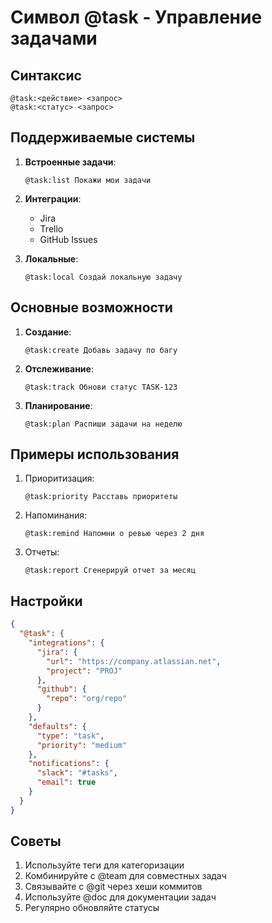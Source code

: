 # Символ @task - Управление задачами

## Синтаксис
```
@task:<действие> <запрос>
@task:<статус> <запрос>
```

## Поддерживаемые системы
1. **Встроенные задачи**:
   ```cursor
   @task:list Покажи мои задачи
   ```

2. **Интеграции**:
   - Jira
   - Trello
   - GitHub Issues

3. **Локальные**:
   ```cursor
   @task:local Создай локальную задачу
   ```

## Основные возможности
1. **Создание**:
   ```cursor
   @task:create Добавь задачу по багу
   ```

2. **Отслеживание**:
   ```cursor
   @task:track Обнови статус TASK-123
   ```

3. **Планирование**:
   ```cursor
   @task:plan Распиши задачи на неделю
   ```

## Примеры использования
1. Приоритизация:
   ```cursor
   @task:priority Расставь приоритеты
   ```

2. Напоминания:
   ```cursor
   @task:remind Напомни о ревью через 2 дня
   ```

3. Отчеты:
   ```cursor
   @task:report Сгенерируй отчет за месяц
   ```

## Настройки
```json
{
  "@task": {
    "integrations": {
      "jira": {
        "url": "https://company.atlassian.net",
        "project": "PROJ"
      },
      "github": {
        "repo": "org/repo"
      }
    },
    "defaults": {
      "type": "task",
      "priority": "medium"
    },
    "notifications": {
      "slack": "#tasks",
      "email": true
    }
  }
}
```

## Советы
1. Используйте теги для категоризации
2. Комбинируйте с @team для совместных задач
3. Связывайте с @git через хеши коммитов
4. Используйте @doc для документации задач
5. Регулярно обновляйте статусы